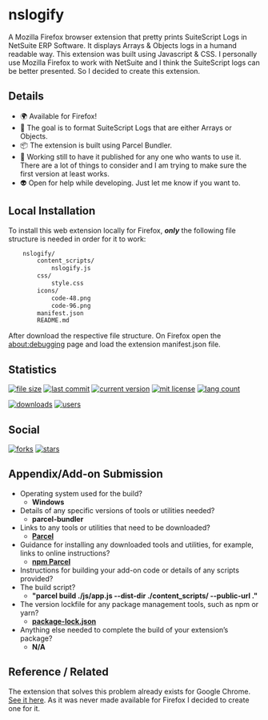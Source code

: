 # nslogify

A Mozilla Firefox browser extension that pretty prints SuiteScript Logs in NetSuite ERP Software. It displays Arrays & Objects logs in a humand readable way. This extension was built using Javascript & CSS. I personally use Mozilla Firefox to work with NetSuite and I think the SuiteScript logs can be better presented. So I decided to create this extension.
## Details

- 🌍 Available for Firefox!
- 📌 The goal is to format SuiteScript Logs that are either Arrays or Objects.
- :package: The extension is built using Parcel Bundler.
- 🚧 Working still to have it published for any one who wants to use it. There are a lot of things to consider and I am trying to make sure the first version at least works.
- 👽 Open for help while developing. Just let me know if you want to.
## Local Installation

To install this web extension locally for Firefox, *__only__* the following file structure is needed in order for it to work:

```bash
    nslogify/
        content_scripts/
            nslogify.js
        css/
            style.css
        icons/
            code-48.png
            code-96.png
        manifest.json
        README.md
```

After download the respective file structure. On Firefox open the [about:debugging](about:debugging#/runtime/this-firefox) page and load the extension manifest.json file.
## Statistics

[![file size](https://img.shields.io/github/directory-file-count/apintok/nslogify)]()
[![last commit](https://img.shields.io/github/last-commit/apintok/nslogify)]()
[![current version](https://img.shields.io/github/manifest-json/v/apintok/nslogify)]()
[![mit license](https://img.shields.io/github/license/apintok/nslogify)]()
[![lang count](https://img.shields.io/github/languages/count/apintok/nslogify)]()

[![downloads](https://img.shields.io/amo/dw/nslogify)]()
[![users](https://img.shields.io/amo/users/nslogify)]()

## Social

[![forks](https://img.shields.io/github/forks/apintok/nslogify?style=social)]()
[![stars](https://img.shields.io/github/stars/apintok/nslogify?style=social)]()

## Appendix/Add-on Submission

- Operating system used for the build? 
    - **Windows**
- Details of any specific versions of tools or utilities needed? 
    - **parcel-bundler**
- Links to any tools or utilities that need to be downloaded?
    - [**Parcel**](https://parceljs.org)
- Guidance for installing any downloaded tools and utilities, for example, links to online instructions? 
    - [**npm Parcel**](https://www.npmjs.com/package/parcel)
- Instructions for building your add-on code or details of any scripts provided?
- The build script?
    - **"parcel build ./js/app.js --dist-dir ./content_scripts/ --public-url ."**
- The version lockfile for any package management tools, such as npm or yarn?
    - [**package-lock.json**](https://github.com/apintok/nslogify/blob/main/package-lock.json)
- Anything else needed to complete the build of your extension’s package?
    - **N/A**

## Reference / Related
The extension that solves this problem already exists for Google Chrome. [See it here](https://chrome.google.com/webstore/detail/netsuite-html-script-note/lipldhgjkmfhamocfcdijcdgjcikcbkk). As it was never made available for Firefox I decided to create one for it.
